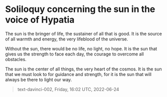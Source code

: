 # Soliloquy concerning the sun in the voice of Hypatia



The sun is the bringer of life, the sustainer of all that is good. It is the source of all warmth and energy, the very lifeblood of the universe.

Without the sun, there would be no life, no light, no hope. It is the sun that gives us the strength to face each day, the courage to overcome all obstacles.

The sun is the center of all things, the very heart of the cosmos. It is the sun that we must look to for guidance and strength, for it is the sun that will always be there to light our way.

> text-davinci-002, Friday, 16:02 UTC, 2022-06-24
